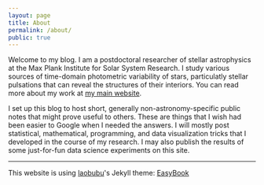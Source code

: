 ```yaml
---
layout: page
title: About
permalink: /about/
public: true
---
```

Welcome to my blog.  I am a postdoctoral researcher of stellar astrophysics at the Max Plank Institute for Solar System Research.  I study various sources of time-domain photometric variability of stars, particulatly stellar pulsations that can reveal the structures of their interiors.  You can read more about my work at [my main website](http://www2.mps.mpg.de/homes/bell/).

I set up this blog to host short, generally non-astronomy-specific public notes that might prove useful to others.  These are things that I wish had been easier to Google when I needed the answers.  I will mostly post statistical, mathematical, programming, and data visualization tricks that I developed in the course of my research. I may also publish the results of some just-for-fun data science experiments on this site.

---
This website is using [laobubu](http://laobubu.net)'s Jekyll theme: [EasyBook](https://github.com/laobubu/jekyll-theme-EasyBook)
